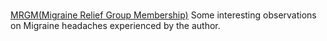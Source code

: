 # 
[MRGM(Migraine Relief Group Membership)](https://docs.google.com/document/d/1IWqBQC_-VrjsNCWFnPTrxOXRZLcSw-md1R8crPp7490/edit?usp=drivesdk)
Some interesting observations on Migraine headaches experienced by the author.
